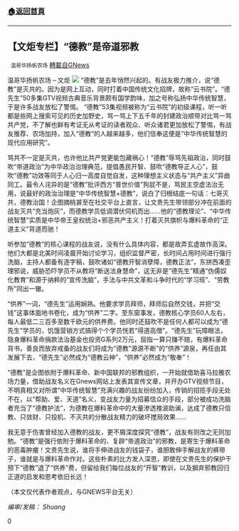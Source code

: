 ###  [:house:返回首頁](https://github.com/ourhimalayas/txt)
---


## 【文炬专栏】“德教”是帝道邪教
` 温哥华扬帆农场` [轉載自GNews](https://gnews.org/zh-hans/1536857/)

温哥华扬帆农场 – 文炬
![](https://assets.gnews.org/wp-content/uploads/2021/08/专栏图-scaled.jpg)
“德教”是去年悄然兴起的。有战友极力推介，说“德教”是灭共的。因为是网上互动，同时打着中国传统文化招牌，故称“云书院”。“德先生”50多集GTV视频古典音乐背景颇有国学韵味，加之号称弘扬中华传统智慧，于是许多战友放松了警惕。 “德教”53集视频被称为“云书院”的初级课程，听一听都是些网上搜索可见的历史加野史，骂一骂上下五千年的封建政治顺带对比骂一骂共产党，不了解也鲜有考证无从考证的读者观众、听众诸君更加放松了警惕，有战友推荐、农场加持，加入“德教”的人越来越多，他们信奉这便是“中华传统智慧的现代应用研究”。

骂共不一定是灭共，也许他比共产党更能包藏祸心！“德教”辱骂先祖政治，同时鼓吹“帝道政治”为中华政治治理典范，提倡愚民开智、鼓吹“德教导正人心”，鼓吹“德教”功效等同于人心归一高度自觉自发，这种理想主义状态与“共产主义”异曲同工。最令人诧异的是“德教”批评西方“普世价值”狗屁不是，骂民主空虚法治无用，说最好的政治治理是“中华传统智慧+德教”，说白了归根结底一句话：七哥灭共，德教治国！企图摘桃甚至在社交平台上直言，让文贵先生带领部分冲在前面的战友灭共“充当炮灰”，而德教学员低调潜伏伺机而出……他的“德教理论”、“中华传统智慧”实质是中华帝王皇权统治+邪恶共产主义！打着灭共旗帜与爆料革命的“正道主义”背道而驰！

听参加“德教”的核心课程的战友说，没有什么具体内容，都是故弄玄虚故作高深。他们大都是北美时间凌晨开始讨论学习，组织监督严密，长时间占用时间进行强行洗脑，主持人都备有逐字稿，鼓吹诸如“德教开智消孽障，德教正法”，东拼西凑歪理邪说，威胁恐吓学员不从教将“断送法身慧命”，这无非是“德先生”精通“伪儒奴化教育”和源于纳粹的“宣传洗脑”，手法与中共文革和斗争时代的“学习班”、“劳教所”同出一辙。

“供养”一词，“德先生”运用娴熟。他要求学员拜师，拜师后自然交钱，并把“交钱”这事体面地书卷化，成为“供养”二字。至东窗事发，德教核心学员60人左右，每人最低二三百多至数千欧元的供养费。他同时还鼓吹不是任何人都可以成为“德先生”学员的，饥饿营销方式搞得个个学员恍若“得道高僧”。“德先生”玩障眼法，隐身爆料革命捐款法治基金也投资G系列2万元，屈指一算只赚不赔，有爆料革命背书，善良而放弃戒备的战友们将成为“德教”源源不断”的“供养”源泉，再任由其发展下去，“德先生”必然成为“德教云神”，“供养”必然成为“敬奉”！

“德教”是企图依附于爆料革命、新中国联邦的邪教组织，一开始就借助喜马拉雅农场力量，借助战友名义在Gnews网站上发表其宣传文章，并开办GTV视频节目，不明真相又对所谓“中华传统智慧”充满兴趣的战友纷纷加入，传销的招揽手段无处不在，以“帮助、爱、天道”名义，变战友力量为招募信众的手段，部分被成功洗脑者充当了“德教护法”，为德教在爆料革命中的大量渗透推波助澜，达成了德教只信教、只敛财、只投机、不灭共的分散战友精力的破坏搅局效果……

我无意于伤害曾经加入德教的战友，更不屑深度探究“德教”，战友有则改之无则加勉。“德教”是强行依附于爆料革命的、复辟“帝道政治”的邪教，是寄生于爆料革命的恶毒肿瘤！文贵先生说，谁将手伸进战友的钱袋子，谁胆敢伸手解战友的裤带子，谁就是与爆料革命作对。这些朴素的比方发人深思，即使在文贵先生的保护干预下“德教”退了“供养”费，但留给我们每位战友的“开智”教训，以及摒弃邪教回归正道的启发和思考依旧长远！

（本文仅代表作者观点，与GNEWS平台无关）

*编审/发稿： Shuang*

0
